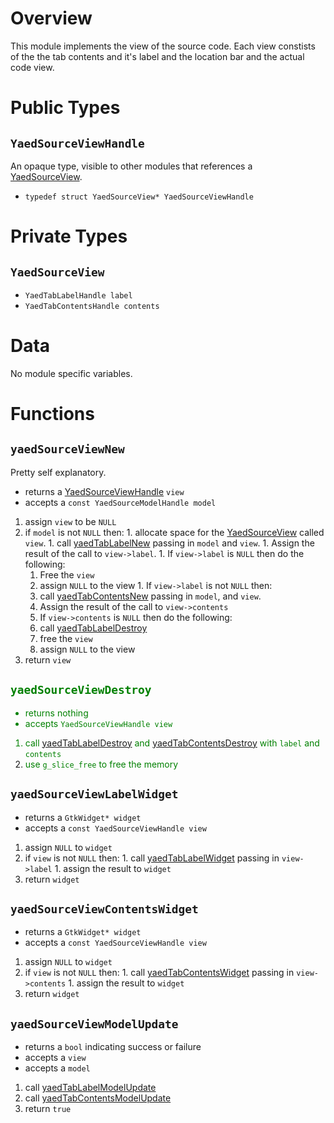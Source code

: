 

# Overview #

This module implements the view of the source code. Each view constists of the the tab contents and it's label and the location bar and the actual code view.

# Public Types #

## `YaedSourceViewHandle` ##

An opaque type, visible to other modules that references a [YaedSourceView](SourceViewOverview#YaedSourceView.md).
  * `typedef struct YaedSourceView* YaedSourceViewHandle`

# Private Types #

## `YaedSourceView` ##

  * `YaedTabLabelHandle label`
  * `YaedTabContentsHandle contents`

# Data #

No module specific variables.

# Functions #

## `yaedSourceViewNew` ##

Pretty self explanatory.

  * returns a [YaedSourceViewHandle](SourceViewOverview#YaedSourceViewHandle.md) `view`
  * accepts a `const YaedSourceModelHandle model`
  1. assign `view` to be `NULL`
  1. if `model` is not `NULL` then:
    1. allocate space for the [YaedSourceView](SourceViewOverview#YaedSourceView.md) called `view`.
    1. call [yaedTabLabelNew](TabLabelOverview#yaedTabLabelNew.md) passing in `model` and `view`.
    1. Assign the result of the call to `view->label`.
    1. If `view->label` is `NULL` then do the following:
      1. Free the `view`
      1. assign `NULL` to the view
    1. If `view->label` is not `NULL` then:
      1. call [yaedTabContentsNew](TabContentsOverview#yaedTabContentsNew.md) passing in `model`, and `view`.
      1. Assign the result of the call to `view->contents`
      1. If `view->contents` is `NULL` then do the following:
        1. call [yaedTabLabelDestroy](TabLabelOverview#yaedTabLabelDestroy.md)
        1. free the `view`
        1. assign `NULL` to the view
  1. return `view`

<font color='green'>
<h2><code>yaedSourceViewDestroy</code></h2>
<ul><li>returns nothing<br>
</li><li>accepts <code>YaedSourceViewHandle view</code>
</li></ul><ol><li>call <a href='TabLabelOverview#yaedTabLabelDestroy.md'>yaedTabLabelDestroy</a> and <a href='TabContentsOverview#yaedTabContentsDestroy.md'>yaedTabContentsDestroy</a> with <code>label</code> and <code>contents</code>
</li><li>use <code>g_slice_free</code> to free the memory<br>
</font></li></ol>

## `yaedSourceViewLabelWidget` ##

  * returns a `GtkWidget* widget`
  * accepts a `const YaedSourceViewHandle view`
  1. assign `NULL` to `widget`
  1. if `view` is not `NULL` then:
    1. call [yaedTabLabelWidget](TabLabelOverview#yaedTabLabelWidget.md) passing in `view->label`
    1. assign the result to `widget`
  1. return `widget`

## `yaedSourceViewContentsWidget` ##

  * returns a `GtkWidget* widget`
  * accepts a `const YaedSourceViewHandle view`
  1. assign `NULL` to `widget`
  1. if `view` is not `NULL` then:
    1. call [yaedTabContentsWidget](TabContentsOverview#yaedTabContentsWidget.md) passing in `view->contents`
    1. assign the result to `widget`
  1. return `widget`

## `yaedSourceViewModelUpdate` ##

  * returns a `bool` indicating success or failure
  * accepts a `view`
  * accepts a `model`
  1. call [yaedTabLabelModelUpdate](TabLabelOverview#yaedTabLabelModelUpdate.md)
  1. call [yaedTabContentsModelUpdate](TabContentsOverview#yaedTabContentsModelUpdate.md)
  1. return `true`